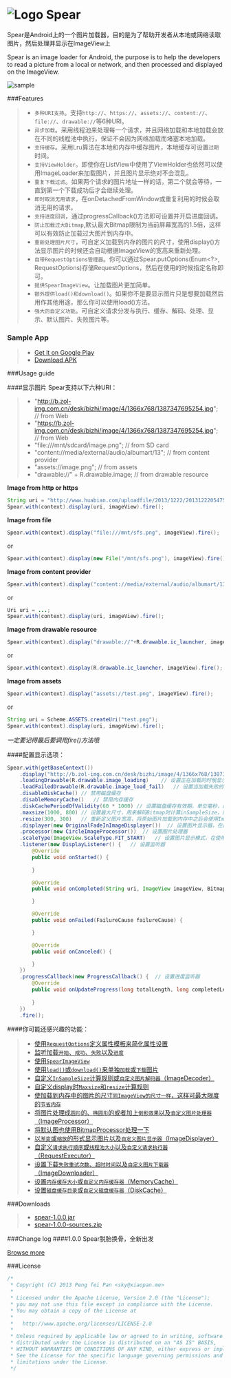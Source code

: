 # ![Logo](https://github.com/xiaopansky/Spear/raw/master/app/src/main/res/drawable-mdpi/ic_launcher.png) Spear

Spear是Android上的一个图片加载器，目的是为了帮助开发者从本地或网络读取图片，然后处理并显示在ImageView上

Spear is an image loader for Android, the purpose is to help the developers to read a picture from a local or network, and then processed and displayed on the ImageView.

![sample](https://github.com/xiaopansky/Spear/raw/master/docs/sample.jpg)

###Features
>* ``多种URI支持``。支持``http://``、``https://``、``assets://``、``content://``、``file://``、``drawable://``等6种URI。
>* ``异步加载``。采用线程池来处理每一个请求，并且网络加载和本地加载会放在不同的线程池中执行，保证不会因为网络加载而堵塞本地加载。
>* ``支持缓存``。采用Lru算法在本地和内存中缓存图片，本地缓存可设置``过期``时间。
>* ``支持ViewHolder``。即使你在ListView中使用了ViewHolder也依然可以使用ImageLoader来加载图片，并且图片显示绝对不会混乱。
>* ``重复下载过滤``。如果两个请求的图片地址一样的话，第二个就会等待，一直到第一个下载成功后才会继续处理。
>* ``即时取消无用请求``，在onDetachedFromWindow或重复利用的时候会取消无用的请求。
>* ``支持进度回调``，通过progressCallback()方法即可设置并开启进度回调。
>* ``防止加载过大Bitmap``,默认最大Bitmap限制为当前屏幕宽高的1.5倍，这样可以有效防止加载过大图片到内存中。
>* ``重新处理图片尺寸``，可自定义加载到内存的图片的尺寸，使用display()方法显示图片的时候还会自动根据ImageView的宽高来重新处理。
>* ``自带RequestOptions管理器``。你可以通过Spear.putOptions(Enum<?>, RequestOptions)存储RequestOptions，然后在使用的时候指定名称即可。
>* ``提供SpearImageView``。让加载图片更加简单。
>* ``额外提供load()和download()``。如果你不是要显示图片只是想要加载然后用作其他用途，那么你可以使用load()方法。
>* ``强大的自定义功能``。可自定义请求分发与执行、缓存、解码、处理、显示、默认图片、失败图片等。

### Sample App
>* [Get it on Google Play](https://play.google.com/store/apps/details?id=me.xiaoapn.android.imageloader)
>* [Download APK](https://github.com/xiaopansky/Spear/raw/master/releases/HappyImageLoader-2.4.0.apk)

###Usage guide

####显示图片
Spear支持以下六种URI：
>* "http://b.zol-img.com.cn/desk/bizhi/image/4/1366x768/1387347695254.jpg"; // from Web
>* "https://b.zol-img.com.cn/desk/bizhi/image/4/1366x768/1387347695254.jpg"; // from Web
>* "file:///mnt/sdcard/image.png"; // from SD card
>* "content://media/external/audio/albumart/13"; // from content provider
>* "assets://image.png"; // from assets
>* "drawable://" + R.drawable.image; // from drawable resource

**Image from http or https**
```java
String uri = "http://www.huabian.com/uploadfile/2013/1222/20131222054754556.jpg";
Spear.with(context).display(uri, imageView).fire();
```

**Image from file**
```java
Spear.with(context).display("file:///mnt/sfs.png", imageView).fire();
```
or
```java
Spear.with(context).display(new File("/mnt/sfs.png"), imageView).fire();
```
        
**Image from content provider**
```java
Spear.with(context).display("content://media/external/audio/albumart/13", imageView).fire();
```
or
```java
Uri uri = ...;
Spear.with(context).display(uri, imageView).fire();
```

        
**Image from drawable resource**
```java
Spear.with(context).display("drawable://"+R.drawable.ic_launcher, imageView).fire();
```
or
```java
Spear.with(context).display(R.drawable.ic_launcher, imageView).fire();
```

        
**Image from assets**
```java
Spear.with(context).display("assets://test.png", imageView).fire();
```
or
```java
String uri = Scheme.ASSETS.createUri("test.png");
Spear.with(context).display(uri, imageView).fire();
```

*一定要记得最后要调用fire()方法哦*

####配置显示选项：
```java
Spear.with(getBaseContext())
    .display("http://b.zol-img.com.cn/desk/bizhi/image/4/1366x768/1387347695254.jpg", imageView)
    .loadingDrawable(R.drawable.image_loading)    // 设置正在加载的时候显示的图片
    .loadFailedDrawable(R.drawable.image_load_fail)   // 设置当加载失败的时候显示的图片
    .disableDiskCache() // 禁用磁盘缓存
    .disableMemoryCache()   // 禁用内存缓存
    .diskCachePeriodOfValidity(60 * 1000) // 设置磁盘缓存有效期，单位毫秒，默认为0（永久有效）
    .maxsize(1000, 800) // 设置最大尺寸，用来解码Bitmap时计算inSampleSize，防止加载过大的图片到内存中，默认为当前屏幕的1.5倍
    .resize(300, 300)   // 重新定义图片宽高，将原始图片加载到内存中之后会使用ImageProcessor根据原始图片创建一张新的300x300的图片，如果ImageView的宽高是固定的，那么就会使用ImageView的宽高作为resize
    .displayer(new OriginalFadeInImageDisplayer())  // 设置图片显示器，在最后一步会使用ImageDisplayer来显示图片
    .processor(new CircleImageProcessor())  // 设置图片处理器
    .scaleType(ImageView.ScaleType.FIT_START)   // 设置图片显示模式，在使用ImageProcessor处理图片的时候会用到此参数，默认为ImageView的ScaleType
    .listener(new DisplayListener() {   // 设置监听器
        @Override
        public void onStarted() {
            
        }

        @Override
        public void onCompleted(String uri, ImageView imageView, BitmapDrawable drawable) {

        }

        @Override
        public void onFailed(FailureCause failureCause) {

        }

        @Override
        public void onCanceled() {

        }
    })
    .progressCallback(new ProgressCallback() {  // 设置进度监听器
        @Override
        public void onUpdateProgress(long totalLength, long completedLength) {
            
        }
    })
    .fire();
```

####你可能还感兴趣的功能：
>* [使用``RequestOptions``定义属性模板来简化属性设置](https://github.com/xiaopansky/Spear/wiki/RequestOptions)
>* [监听加载``开始``、``成功``、``失败``以及``进度``](https://github.com/xiaopansky/Spear/wiki/listener)
>* [使用```SpearImageView```](https://github.com/xiaopansky/Spear/wiki/SpearImageView)
>* [使用``load()``或``download()``来单独``加载``或``下载``图片](https://github.com/xiaopansky/Spear/wiki/use-load-and-download-method)
>* [自定义``InSampleSize``计算规则或``自定义图片解码器``（ImageDecoder）](https://github.com/xiaopansky/Spear/wiki/ImageDecoder)
>* [自定义display时``Maxsize``和``resize``计算规则](https://github.com/xiaopansky/Spear/wiki/ImageSize)
>* [使加载到内存中的图片的尺寸``同ImageView的尺寸一样``，这样可最大限度的``节省内存``]()
>* [将图片处理成``圆形``的、``椭圆形``的或者加上``倒影效果``以及``自定义图片处理器``（ImageProcessor）](https://github.com/xiaopansky/Spear/wiki/ImageProcessor)
>* [将默认图也使用BitmapProcessor处理一下]()
>* [以``渐变``或``缩放``的形式显示图片以及``自定义图片显示器``（ImageDisplayer）](https://github.com/xiaopansky/Spear/wiki/ImageDisplayer)
>* [自定义``请求执行顺序``或``线程池大小``以及``自定义请求执行器``（RequestExecutor）](https://github.com/xiaopansky/Spear/wiki/RequestExecutor)
>* [设置下载``失败重试次数``、``超时时间``以及``自定义图片下载器``（ImageDownloader）](https://github.com/xiaopansky/Spear/wiki/ImageDownloader)
>* [设置``内存缓存大小``或``自定义内存缓存器``（MemoryCache）](https://github.com/xiaopansky/Spear/wiki/MemoryCache)
>* [设置``磁盘缓存目录``或``自定义磁盘缓存器``（DiskCache）](https://github.com/xiaopansky/Spear/wiki/DiskCache)

###Downloads
>* [spear-1.0.0.jar](https://github.com/xiaopansky/Spear/raw/master/releases/spear-1.0.0.jar)
>* [spear-1.0.0-sources.zip](https://github.com/xiaopansky/Spear/raw/master/releases/spear-1.0.0-sources.zip)

###Change log
####1.0.0
Spear脱胎换骨，全新出发

[Browse more](https://github.com/xiaopansky/Spear/wiki/Change-log)

###License
```java
/*
 * Copyright (C) 2013 Peng fei Pan <sky@xiaopan.me>
 * 
 * Licensed under the Apache License, Version 2.0 (the "License");
 * you may not use this file except in compliance with the License.
 * You may obtain a copy of the License at
 * 
 *   http://www.apache.org/licenses/LICENSE-2.0
 * 
 * Unless required by applicable law or agreed to in writing, software
 * distributed under the License is distributed on an "AS IS" BASIS,
 * WITHOUT WARRANTIES OR CONDITIONS OF ANY KIND, either express or implied.
 * See the License for the specific language governing permissions and
 * limitations under the License.
 */
```
